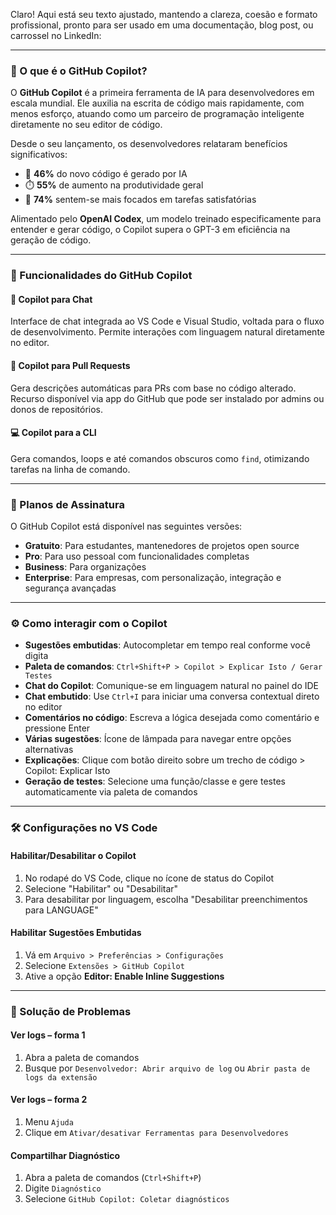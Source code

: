 Claro! Aqui está seu texto ajustado, mantendo a clareza, coesão e formato profissional, pronto para ser usado em uma documentação, blog post, ou carrossel no LinkedIn:

---

### 🧠 O que é o GitHub Copilot?

O **GitHub Copilot** é a primeira ferramenta de IA para desenvolvedores em escala mundial. Ele auxilia na escrita de código mais rapidamente, com menos esforço, atuando como um parceiro de programação inteligente diretamente no seu editor de código.

Desde o seu lançamento, os desenvolvedores relataram benefícios significativos:

- 🚀 **46%** do novo código é gerado por IA  
- ⏱️ **55%** de aumento na produtividade geral  
- 🎯 **74%** sentem-se mais focados em tarefas satisfatórias  

Alimentado pelo **OpenAI Codex**, um modelo treinado especificamente para entender e gerar código, o Copilot supera o GPT-3 em eficiência na geração de código.

---

### 🔧 Funcionalidades do GitHub Copilot

#### 💬 Copilot para Chat
Interface de chat integrada ao VS Code e Visual Studio, voltada para o fluxo de desenvolvimento. Permite interações com linguagem natural diretamente no editor.

#### 🔁 Copilot para Pull Requests
Gera descrições automáticas para PRs com base no código alterado. Recurso disponível via app do GitHub que pode ser instalado por admins ou donos de repositórios.

#### 💻 Copilot para a CLI
Gera comandos, loops e até comandos obscuros como `find`, otimizando tarefas na linha de comando.

---

### 💼 Planos de Assinatura

O GitHub Copilot está disponível nas seguintes versões:

- **Gratuito**: Para estudantes, mantenedores de projetos open source
- **Pro**: Para uso pessoal com funcionalidades completas
- **Business**: Para organizações
- **Enterprise**: Para empresas, com personalização, integração e segurança avançadas

---

### ⚙️ Como interagir com o Copilot

- **Sugestões embutidas**: Autocompletar em tempo real conforme você digita
- **Paleta de comandos**: `Ctrl+Shift+P > Copilot > Explicar Isto / Gerar Testes`
- **Chat do Copilot**: Comunique-se em linguagem natural no painel do IDE
- **Chat embutido**: Use `Ctrl+I` para iniciar uma conversa contextual direto no editor
- **Comentários no código**: Escreva a lógica desejada como comentário e pressione Enter
- **Várias sugestões**: Ícone de lâmpada para navegar entre opções alternativas
- **Explicações**: Clique com botão direito sobre um trecho de código > Copilot: Explicar Isto
- **Geração de testes**: Selecione uma função/classe e gere testes automaticamente via paleta de comandos

---

### 🛠️ Configurações no VS Code

#### Habilitar/Desabilitar o Copilot

1. No rodapé do VS Code, clique no ícone de status do Copilot  
2. Selecione "Habilitar" ou "Desabilitar"  
3. Para desabilitar por linguagem, escolha "Desabilitar preenchimentos para LANGUAGE"

#### Habilitar Sugestões Embutidas

1. Vá em `Arquivo > Preferências > Configurações`  
2. Selecione `Extensões > GitHub Copilot`  
3. Ative a opção **Editor: Enable Inline Suggestions**

---

### 🧩 Solução de Problemas

#### Ver logs – forma 1

1. Abra a paleta de comandos  
2. Busque por `Desenvolvedor: Abrir arquivo de log` ou `Abrir pasta de logs da extensão`

#### Ver logs – forma 2

1. Menu `Ajuda`  
2. Clique em `Ativar/desativar Ferramentas para Desenvolvedores`

#### Compartilhar Diagnóstico

1. Abra a paleta de comandos (`Ctrl+Shift+P`)  
2. Digite `Diagnóstico`  
3. Selecione `GitHub Copilot: Coletar diagnósticos`